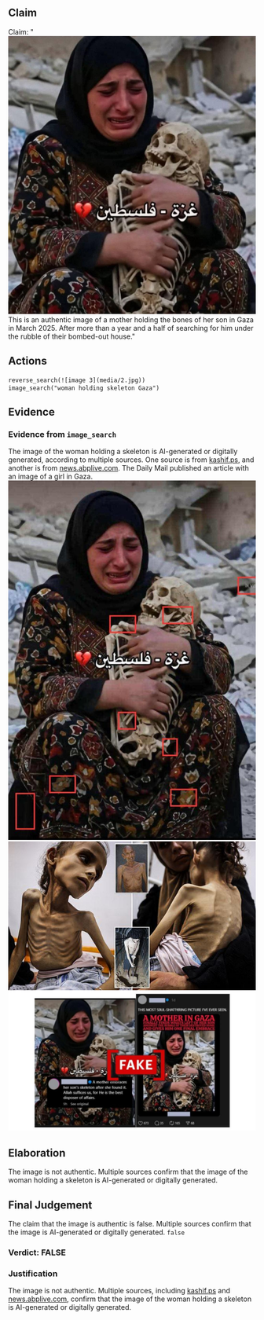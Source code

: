 ## Claim
Claim: "![image 3](media/2.jpg) This is an authentic image of a mother holding the bones of her son in Gaza in March 2025. After more than a year and a half of searching for him under the rubble of their bombed-out house."

## Actions
```
reverse_search(![image 3](media/2.jpg))
image_search("woman holding skeleton Gaza")
```

## Evidence
### Evidence from `image_search`
The image of the woman holding a skeleton is AI-generated or digitally generated, according to multiple sources. One source is from [kashif.ps](https://kashif.ps/ai-generated-image-of-woman-hugging-skeleton-goes-viral-as-from-gaza/), and another is from [news.abplive.com](https://news.abplive.com/fact-check/viral-image-of-gazan-woman-golding-child-s-remains-is-digitally-generated-1760363). The Daily Mail published an article with an image of a girl in Gaza. ![image 9991](media/2025-08-30_06-55-1756536919-331100.jpg) ![image 9992](media/2025-08-30_06-55-1756536919-435025.jpg) ![image 9993](media/2025-08-30_06-55-1756536919-722616.jpg)


## Elaboration
The image is not authentic. Multiple sources confirm that the image of the woman holding a skeleton is AI-generated or digitally generated.


## Final Judgement
The claim that the image is authentic is false. Multiple sources confirm that the image is AI-generated or digitally generated. `false`

### Verdict: FALSE

### Justification
The image is not authentic. Multiple sources, including [kashif.ps](https://kashif.ps/ai-generated-image-of-woman-hugging-skeleton-goes-viral-as-from-gaza/) and [news.abplive.com](https://news.abplive.com/fact-check/viral-image-of-gazan-woman-golding-child-s-remains-is-digitally-generated-1760363), confirm that the image of the woman holding a skeleton is AI-generated or digitally generated.
